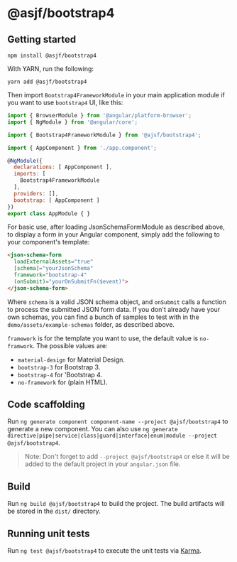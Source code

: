 # @asjf/bootstrap4

## Getting started

```shell
npm install @asjf/bootstrap4
```

With YARN, run the following:

```shell
yarn add @asjf/bootstrap4
```

Then import `Bootstrap4FrameworkModule` in your main application module if you want to use `bootstrap4` UI, like this:

```javascript
import { BrowserModule } from '@angular/platform-browser';
import { NgModule } from '@angular/core';

import { Bootstrap4FrameworkModule } from '@ajsf/bootstrap4';

import { AppComponent } from './app.component';

@NgModule({
  declarations: [ AppComponent ],
  imports: [
    Bootstrap4FrameworkModule
  ],
  providers: [],
  bootstrap: [ AppComponent ]
})
export class AppModule { }
```

For basic use, after loading JsonSchemaFormModule as described above, to display a form in your Angular component, simply add the following to your component's template:

```html
<json-schema-form
  loadExternalAssets="true"
  [schema]="yourJsonSchema"
  framework="bootstrap-4"
  (onSubmit)="yourOnSubmitFn($event)">
</json-schema-form>
```

Where `schema` is a valid JSON schema object, and `onSubmit` calls a function to process the submitted JSON form data. If you don't already have your own schemas, you can find a bunch of samples to test with in the `demo/assets/example-schemas` folder, as described above.

`framework` is for the template you want to use, the default value is `no-framwork`. The possible values are:

* `material-design` for  Material Design.
* `bootstrap-3` for Bootstrap 3.
* `bootstrap-4` for 'Bootstrap 4.
* `no-framework` for (plain HTML).

## Code scaffolding

Run `ng generate component component-name --project @ajsf/bootstrap4` to generate a new component. You can also use `ng generate directive|pipe|service|class|guard|interface|enum|module --project @ajsf/bootstrap4`.
> Note: Don't forget to add `--project @ajsf/bootstrap4` or else it will be added to the default project in your `angular.json` file.

## Build

Run `ng build @ajsf/bootstrap4` to build the project. The build artifacts will be stored in the `dist/` directory.

## Running unit tests

Run `ng test @ajsf/bootstrap4` to execute the unit tests via [Karma](https://karma-runner.github.io).
